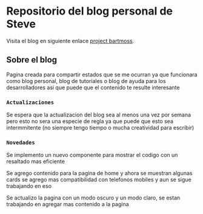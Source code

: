 # Repositorio del blog personal de Steve

Visita el blog en siguiente enlace [project bartmoss](https://voidreturn.netlify.app/steve).

## Sobre el blog

Pagina creada para compartir estados que se me ocurran ya que funcionara 
como blog personal, blog de tutoriales o blog de ayuda para los desarrolladores 
asi que puede que el contenido te resulte interesante

### `Actualizaciones`

Se espera que la actualizacion del blog sea al menos una vez por semana 
pero esto no sera una especie de regla ya que puede que esto sea intermmitente 
(no siempre tengo tiempo o mucha creatividad para escribir)

### `Novedades`

Se implemento un nuevo componente para mostrar el codigo con un resaltado mas eficiente

Se agrego contenido para la pagina de home y ahora se muestran algunas cards 
se agrego mas compatibilidad con telefonos mobiles y aun se sigue trabajando en eso

Se actualizo la pagina con un modo oscuro y un modo claro, se estan trabajando en 
agregar mas contenido a la pagina
